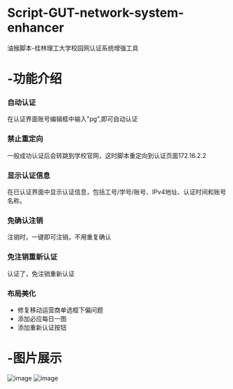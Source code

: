 # Script-GUT-network-system-enhancer
油猴脚本-桂林理工大学校园网认证系统增强工具
# -功能介绍
### 自动认证
在认证界面账号编辑框中输入"pg",即可自动认证
### 禁止重定向
一般成功认证后会转跳到学校官网，这时脚本重定向到认证页面172.16.2.2
### 显示认证信息
在已认证界面中显示认证信息，包括工号/学号/账号、IPv4地址、认证时间和账号名称。
### 免确认注销
注销时，一键即可注销，不用重复确认
### 免注销重新认证
认证了，免注销重新认证
### 布局美化
- 修复移动运营商单选框下偏问题
- 添加必应每日一图
- 添加重新认证按钮
# -图片展示
![image](https://github.com/GangChengHuang/Script-GUT-network-system-enhancer/assets/138220034/621d0da9-ebef-4cd2-b6b1-947fc2f2d2e0)
![image](https://github.com/GangChengHuang/Script-GUT-network-system-enhancer/assets/138220034/20d07c73-8952-43b6-9dc7-1a4f60325201)

